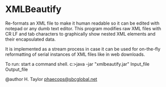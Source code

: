 XMLBeautify
===========
Re-formats an XML file to make it human readable so it can be edited with notepad or any dumb text editor.
This program modifies raw XML files with CR LF and tab characters to graphically show nested XML elements and their 
encapsulated data.

It is implemented as a stream process in case it can be used for on-the-fly reformatting of serial 
instances of XML files like in web downloads.

To run: start a command shell. 
c:\>java -jar "xmlbeautify.jar" Input_file Output_file

@author H. Taylor phaecops@sbcglobal.net
